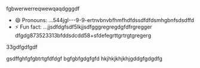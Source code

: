 fgbwerwerreqwewqaqdgggdf
- 😄 Pronouns: ...544jgl---9-9-ertnvbnvbfhmfhdfdssdfdfdsmhgbnfsdsdffd
- ⚡ Fun fact: ...jjsdfdgfsdf5lkjjsdfgggregregdgfdfrgregger
dfgdg873523313bfddsdcdd58+sfdefegrttgrtrgtgregerg
<!---9thththgrdfdfdfefwwewesxxxrtnhbgdfcvbcvcvcrfwds5515226500144774kgjgkkjhgergredgfgdfgdfdgcbvcvvbcvergbgffcv
werevexe/werevexe is a ✨ special ✨ repository because its `README.md` (this file) appears on your GistHub pfdrdrfrofile.123747445zasdasasgjjghcenhggnghghrggt95559625ererxxzccx62tyhfdgdfdfg
You can click the Preview link to take a look at your changes.26633tgtrtytryrtyrty
--->33gdfgdfgdf
gsdffghfgfgbtrtgfdfdgf
bgfgbfgdgfgfd
hkjhkjkhjkhjgddgfgdgdfg
